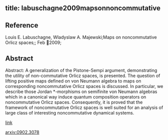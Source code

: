 title: labuschagne2009mapsonnoncommutative
---


## Reference

Louis E. Labuschagne, Wladyslaw A. Majewski;Maps on noncommutative Orlicz spaces;; Feb 2009;

## Abstract 

Abstract:  A generalization of the Pistone-Sempi argument, demonstrating the utility of
non-commutative Orlicz spaces, is presented. The question of lifting positive
maps defined on von Neumann algebra to maps on corresponding noncommutative
Orlicz spaces is discussed. In particular, we describe those Jordan \*-morphisms
on semifinite von Neumann algebras which in a canonical way induce quantum
composition operators on noncommutative Orlicz spaces. Consequently, it is
proved that the framework of noncommutative Orlicz spaces is well suited for an
analysis of large class of interesting noncommutative dynamical systems.


[link](https://projecteuclid.org/journals/illinois-journal-of-mathematics/volume-55/issue-3/Maps-on-noncommutative-Orlicz-spaces/10.1215/ijm/1369841796.full)    

[arxiv:0902.3078](https://arxiv.org/abs/0902.3078)
